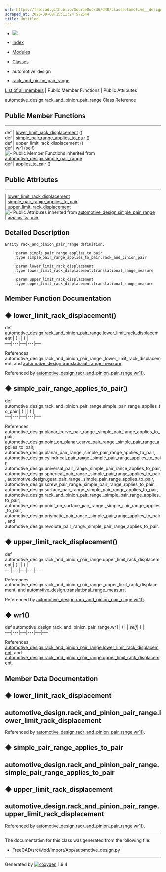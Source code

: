 ```yaml
---
url: https://freecad.github.io/SourceDoc/d6/d40/classautomotive__design_1_1rack__and__pinion__pair__range.html
scraped_at: 2025-09-08T15:11:24.572644
title: Untitled
---
```


  * [ ![](https://www.freecad.org/svg/logo-freecad.svg) ](https://freecadweb.org "FreeCAD")
  * [Index](../../index.html "Index")
  * [Modules](../../modules.html "Modules list")
  * [Classes](../../annotated.html "Annotated list")

  * [automotive_design](../../d4/ddf/namespaceautomotive__design.html)
  * [rack_and_pinion_pair_range](../../d6/d40/classautomotive__design_1_1rack__and__pinion__pair__range.html)

[List of all members](../../de/d68/classautomotive__design_1_1rack__and__pinion__pair__range-members.html) | Public Member Functions | Public Attributes

automotive_design.rack_and_pinion_pair_range Class Reference

##  Public Member Functions  
  
---  
def | [lower_limit_rack_displacement](../../d6/d40/classautomotive__design_1_1rack__and__pinion__pair__range.html#a53cf2cc4ff88c513a52396efb73c3d53) ()  
def | [simple_pair_range_applies_to_pair](../../d6/d40/classautomotive__design_1_1rack__and__pinion__pair__range.html#a14b603630aeea935323ea0eabb552718) ()  
def | [upper_limit_rack_displacement](../../d6/d40/classautomotive__design_1_1rack__and__pinion__pair__range.html#a4df0e31a58133136b85b4c2fe179c869) ()  
def | [wr1](../../d6/d40/classautomotive__design_1_1rack__and__pinion__pair__range.html#ae74770e5b75011a141f1094a29e1dd04) (self)  
![-](../../closed.png) Public Member Functions inherited from
[automotive_design.simple_pair_range](../../d3/d35/classautomotive__design_1_1simple__pair__range.html)  
def | [applies_to_pair](../../d3/d35/classautomotive__design_1_1simple__pair__range.html#a34d466ba4abfc972eddb7542a66e3865) ()  
  
##  Public Attributes  
  
---  
|
[lower_limit_rack_displacement](../../d6/d40/classautomotive__design_1_1rack__and__pinion__pair__range.html#a0b726a6fe85fa0803b88314e6f3be820)  
|
[simple_pair_range_applies_to_pair](../../d6/d40/classautomotive__design_1_1rack__and__pinion__pair__range.html#abe75f91b7cfeb147c800021786808c8d)  
|
[upper_limit_rack_displacement](../../d6/d40/classautomotive__design_1_1rack__and__pinion__pair__range.html#adc0794c4c61351243a9915f3072d5ecb)  
![-](../../closed.png) Public Attributes inherited from
[automotive_design.simple_pair_range](../../d3/d35/classautomotive__design_1_1simple__pair__range.html)  
|
[applies_to_pair](../../d3/d35/classautomotive__design_1_1simple__pair__range.html#a482e1ee88d0745baefe27406e3b45d03)  
  
## Detailed Description

    
    
    Entity rack_and_pinion_pair_range definition.
    
        :param simple_pair_range_applies_to_pair
        :type simple_pair_range_applies_to_pair:rack_and_pinion_pair
    
        :param lower_limit_rack_displacement
        :type lower_limit_rack_displacement:translational_range_measure
    
        :param upper_limit_rack_displacement
        :type upper_limit_rack_displacement:translational_range_measure

## Member Function Documentation

## ◆ lower_limit_rack_displacement()

def automotive_design.rack_and_pinion_pair_range.lower_limit_rack_displacement  | ( | | ) |   
---|---|---|---|---  
  
References
automotive_design.rack_and_pinion_pair_range._lower_limit_rack_displacement,
and
[automotive_design.translational_range_measure](../../d4/ddf/namespaceautomotive__design.html#a8c20f8bd88dcd73e869e38b254a3f173).

Referenced by
[automotive_design.rack_and_pinion_pair_range.wr1()](../../d6/d40/classautomotive__design_1_1rack__and__pinion__pair__range.html#ae74770e5b75011a141f1094a29e1dd04).

## ◆ simple_pair_range_applies_to_pair()

def automotive_design.rack_and_pinion_pair_range.simple_pair_range_applies_to_pair  | ( | | ) |   
---|---|---|---|---  
  
References
automotive_design.planar_curve_pair_range._simple_pair_range_applies_to_pair,
automotive_design.point_on_planar_curve_pair_range._simple_pair_range_applies_to_pair,
automotive_design.planar_pair_range._simple_pair_range_applies_to_pair,
automotive_design.cylindrical_pair_range._simple_pair_range_applies_to_pair,
automotive_design.universal_pair_range._simple_pair_range_applies_to_pair,
automotive_design.spherical_pair_range._simple_pair_range_applies_to_pair,
automotive_design.gear_pair_range._simple_pair_range_applies_to_pair,
automotive_design.screw_pair_range._simple_pair_range_applies_to_pair,
automotive_design.surface_pair_range._simple_pair_range_applies_to_pair,
automotive_design.rack_and_pinion_pair_range._simple_pair_range_applies_to_pair,
automotive_design.point_on_surface_pair_range._simple_pair_range_applies_to_pair,
automotive_design.prismatic_pair_range._simple_pair_range_applies_to_pair, and
automotive_design.revolute_pair_range._simple_pair_range_applies_to_pair.

## ◆ upper_limit_rack_displacement()

def automotive_design.rack_and_pinion_pair_range.upper_limit_rack_displacement  | ( | | ) |   
---|---|---|---|---  
  
References
automotive_design.rack_and_pinion_pair_range._upper_limit_rack_displacement,
and
[automotive_design.translational_range_measure](../../d4/ddf/namespaceautomotive__design.html#a8c20f8bd88dcd73e869e38b254a3f173).

Referenced by
[automotive_design.rack_and_pinion_pair_range.wr1()](../../d6/d40/classautomotive__design_1_1rack__and__pinion__pair__range.html#ae74770e5b75011a141f1094a29e1dd04).

## ◆ wr1()

def automotive_design.rack_and_pinion_pair_range.wr1  | ( |  | _self_| ) |   
---|---|---|---|---|---  
  
References
[automotive_design.rack_and_pinion_pair_range.lower_limit_rack_displacement](../../d6/d40/classautomotive__design_1_1rack__and__pinion__pair__range.html#a0b726a6fe85fa0803b88314e6f3be820),
and
[automotive_design.rack_and_pinion_pair_range.upper_limit_rack_displacement](../../d6/d40/classautomotive__design_1_1rack__and__pinion__pair__range.html#adc0794c4c61351243a9915f3072d5ecb).

## Member Data Documentation

## ◆ lower_limit_rack_displacement

automotive_design.rack_and_pinion_pair_range.lower_limit_rack_displacement  
---  
  
Referenced by
[automotive_design.rack_and_pinion_pair_range.wr1()](../../d6/d40/classautomotive__design_1_1rack__and__pinion__pair__range.html#ae74770e5b75011a141f1094a29e1dd04).

## ◆ simple_pair_range_applies_to_pair

automotive_design.rack_and_pinion_pair_range.simple_pair_range_applies_to_pair  
---  
  
## ◆ upper_limit_rack_displacement

automotive_design.rack_and_pinion_pair_range.upper_limit_rack_displacement  
---  
  
Referenced by
[automotive_design.rack_and_pinion_pair_range.wr1()](../../d6/d40/classautomotive__design_1_1rack__and__pinion__pair__range.html#ae74770e5b75011a141f1094a29e1dd04).

* * *

The documentation for this class was generated from the following file:

  * FreeCAD/src/Mod/Import/App/automotive_design.py

* * *

Generated by
[![doxygen](../../doxygen.svg)](https://www.doxygen.org/index.html) 1.9.4

